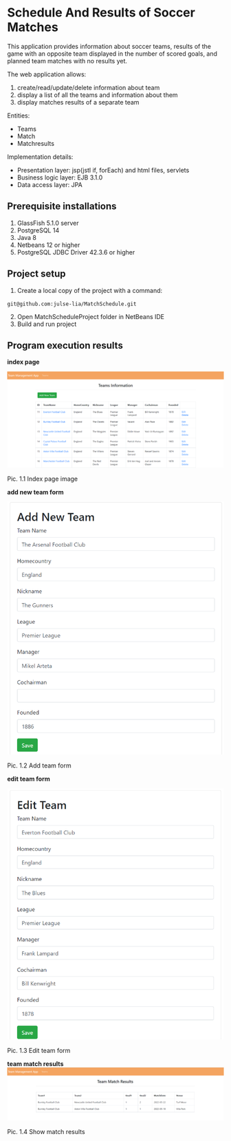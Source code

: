 # Schedule And Results of Soccer Matches

This application provides information about soccer teams, results of the game with an opposite team displayed in the number of scored goals, and planned team matches with no results yet.

The web application allows:
1. create/read/update/delete information about team
2. display a list of all the teams and information about them
3. display matches results of a separate team

Entities:
* Teams
* Match
* Matchresults

Implementation details:
- Presentation layer: jsp(jstl if, forEach) and html files, servlets
- Business logic layer: EJB 3.1.0
- Data access layer: JPA

## Prerequisite installations

1. GlassFish 5.1.0 server
2. PostgreSQL 14
3. Java 8
4. Netbeans 12 or higher
5. PostgreSQL JDBC Driver 42.3.6 or higher

## Project setup

1. Create a local copy of the project with a command:
```
git@github.com:julse-lia/MatchSchedule.git
```
2. Open MatchScheduleProject folder in NetBeans IDE
3. Build and run project

## Program execution results
**index page**

![Index](images/index.png)
<figcaption>Pic. 1.1 Index page image</figcaption>


**add new team form**

![Add team](images/add_team.png)
<figcaption>Pic. 1.2 Add team form</figcaption>


**edit team form**

![Edit team](images/edit_team.png)
<figcaption>Pic. 1.3 Edit team form</figcaption>


**team match results**
![Match results info](images/team_match_results.png)
<figcaption>Pic. 1.4 Show match results</figcaption>

